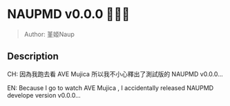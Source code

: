 # NAUPMD v0.0.0 📒📕📘
> Author: 堇姬Naup

## Description
CH: 因為我跑去看 AVE Mujica 所以我不小心釋出了測試版的 NAUPMD v0.0.0...

EN: Because I go to watch AVE Mujica , I accidentally released NAUPMD develope version v0.0.0...

